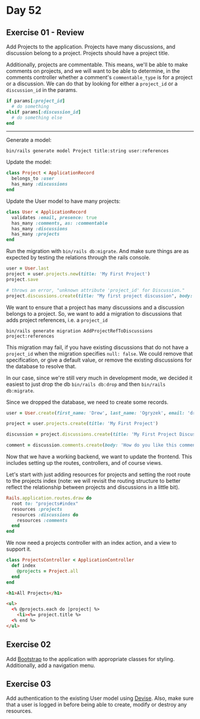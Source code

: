 # Day 52

## Exercise 01 - Review
  
Add Projects to the application. Projects have many discussions, and discussion belong to a project. Projects should have a project title. 
  
Additionally, projects are commentable. This means, we'll be able to make comments on projects, and we will want to be able to determine, in the comments controller whether a comment's `commentable_type` is for a project or a discussion. We can do that by looking for either a `project_id` or a `discussion_id` in the params.  
  
```ruby
if params[:project_id]
  # do something
elsif params[:discussion_id]
  # do something else
end
```

---

Generate a model: 

```
bin/rails generate model Project title:string user:references
```

Update the model:
```ruby
class Project < ApplicationRecord
  belongs_to :user
  has_many :discussions
end

```

Update the User model to have many projects:

```ruby
class User < ApplicationRecord
  validates :email, presence: true
  has_many :comments, as: :commentable
  has_many :discussions
  has_many :projects
end
```

Run the migration with `bin/rails db:migrate`. And make sure things are as expected by testing the relations through the rails console.

```ruby
user = User.last
project = user.projects.new(title: 'My First Project')
project.save

# throws an error, "unknown attribute 'project_id' for Discussion."
project.discussions.create(title: "My first project discussion", body: "What is this project about anyway?")
```

We want to ensure that a project has many discussions and a discussion belongs to a project. So, we want to add a migration to discussions that adds project references, i.e. a `project_id`

```
bin/rails generate migration AddProjectRefToDiscussions project:references
```

This migration may fail, if you have existing discussions that do not have a `project_id` when the migration specifies `null: false`. We could remove that specification, or give a default value, or remove the existing discussions for the database to resolve that.  
  
In our case, since we're still very much in development mode, we decided it easiest to just drop the db `bin/rails db:drop` and then `bin/rails db:migrate`.  
  
Since we dropped the database, we need to create some records.

```ruby
user = User.create(first_name: 'Drew', last_name: 'Ogryzek', email: 'drew@compsci.academy')

project = user.projects.create(title: 'My First Project')

discussion = project.discussions.create(title: 'My First Project Discussion', body: 'What is this project about anyway?', user_id: project.user_id)

comment = discussion.comments.create(body: 'How do you like this comment?')
```

Now that we have a working backend, we want to update the frontend. This includes setting up the routes, controllers, and of course views.  
  
Let's start with just adding resources for projects and setting the root route to the projects index (note: we will revisit the routing structure to better reflect the relationship between projects and discussions in a little bit).

```ruby
Rails.application.routes.draw do
  root to: "projects#index"
  resources :projects 
  resources :discussions do
    resources :comments
  end
end
```

We now need a projects controller with an index action, and a view to support it.

```ruby
class ProjectsController < ApplicationController
  def index
    @projects = Project.all
  end
end

```

```html
<h1>All Projects</h1>

<ul>
  <% @projects.each do |project| %>
    <li><%= project.title %>
  <% end %>
</ul>

```

## Exercise 02

Add [Bootstrap](https://getbootstrap.com/) to the application with appropriate classes for styling. Additionally, add a navigation menu.  
  
## Exercise 03  
  
Add authentication to the existing User model using [Devise](https://github.com/heartcombo/devise/wiki/How-To:-Change-an-already-existing-table-to-add-devise-required-columns). Also, make sure that a user is logged in before being able to create, modify or destroy any resources.  
  
